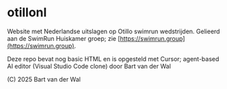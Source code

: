 # otillonl

Website met Nederlandse uitslagen op Otillo swimrun wedstrijden. Gelieerd aan de SwimRun Huiskamer groep; zie [https://swimrun.group](https://swimrun.group).

Deze repo bevat nog basic HTML en is opgesteld met Cursor; agent-based AI editor (Visual Studio Code clone) door Bart van der Wal

(C) 2025 Bart van der Wal
